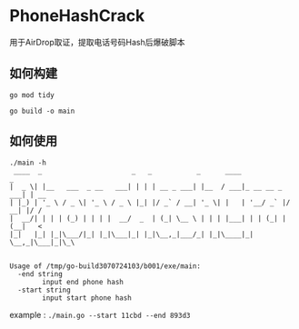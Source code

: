 # PhoneHashCrack

用于AirDrop取证，提取电话号码Hash后爆破脚本

## 如何构建

```
go mod tidy

go build -o main
```


## 如何使用

```
./main -h                       
 ____  _                      _   _           _      ____                _    
|  _ \| |__   ___  _ __   ___| | | | __ _ ___| |__  / ___|_ __ __ _  ___| | __
| |_) | '_ \ / _ \| '_ \ / _ \ |_| |/ _` / __| '_ \| |   | '__/ _` |/ __| |/ /
|  __/| | | | (_) | | | |  __/  _  | (_| \__ \ | | | |___| | | (_| | (__|   < 
|_|   |_| |_|\___/|_| |_|\___|_| |_|\__,_|___/_| |_|\____|_|  \__,_|\___|_|\_\
                                                                              

Usage of /tmp/go-build3070724103/b001/exe/main:
  -end string
        input end phone hash
  -start string
        input start phone hash

```

example : `./main.go --start 11cbd --end 893d3`